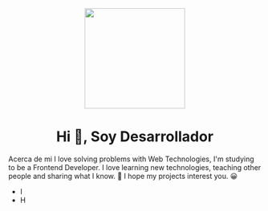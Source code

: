 <div align="center">
<img src="https://fullvendor.net/uploads/yo.jpg" width="200" alt=""> 
  <h1 align="center">Hi 👋, Soy Desarrollador</h1>
  </div>
Acerca de mi
 I love solving problems with Web Technologies, I'm studying to be a Frontend Developer. I love learning new technologies, teaching other people and sharing what I know. 💁 I hope my projects interest you. 😀
 
- I
- H


